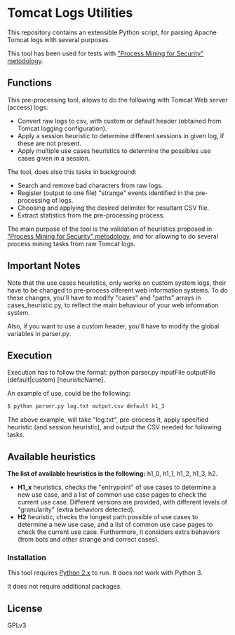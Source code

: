 # Tomcat Logs Utilities

This repository contains an extensible Python script, for parsing Apache Tomcat logs with several purposes.

This tool has been used for tests with ["Process Mining for Security" metodology](http://sid.cps.unizar.es/PMS/).

## Functions

This pre-processing tool, allows to do the following with Tomcat Web server (access) logs:
  - Convert raw logs to csv, with custom or default header (obtained from Tomcat logging configuration).
  - Apply a session heuristic to determine different sessions in given log, if these are not present.
  - Apply multiple use cases heuristics to determine the possibles use cases given in a session.

The tool, does also this tasks in background:
  - Search and remove bad characters from raw logs.
  - Register (output to one file) "strange" events identified in the pre-processing of logs.
  - Choosing and applying the desired delimiter for resultant CSV file.
  - Extract statistics from the pre-processing process.

The main purpose of the tool is the validation of heuristics proposed in ["Process Mining for Security" metodology](http://sid.cps.unizar.es/PMS/), and for allowing to do several process mining tasks from raw Tomcat logs.

## Important Notes

Note that the use cases heuristics, only works on custom system logs, their have to be changed to pre-process diferent web information systems. To do these changes, you'll have to modify "cases" and "paths" arrays in cases_heuristic.py, to reflect the main behaviour of your web information system.

Also, if you want to use a custom header, you'll have to modify the global variables in parser.py.

## Execution
Execution has to follow the format: python parser.py inputFile outputFile (default|custom) [heuristicName].

An example of use, could be the following:
```sh
$ python parser.py log.txt output.csv default h1_3
```

The above example, will take "log.txt", pre-process it, apply specified heuristic (and session heuristic), and output the CSV needed for following tasks.

## Available heuristics

**The list of available heuristics is the following:** h1_0, h1_1, h1_2, h1_3, h2.

- **H1_x** heuristics, checks the "entrypoint" of use cases to determine a new use case, and a list of common use case pages to check the current use case. Different versions are provided, with different levels of "granularity" (extra behaviors detected).
- **H2** heuristic, checks the longest path possible of use cases to determine a new use case, and a list of common use case pages to check the current use case. Furthermore, it considers extra behaviors (from bots and other strange and correct cases).

### Installation

This tool requires [Python 2.x](https://www.python.org) to run. It does not work with Python 3.

It does not require additional packages.


License
----

GPLv3



